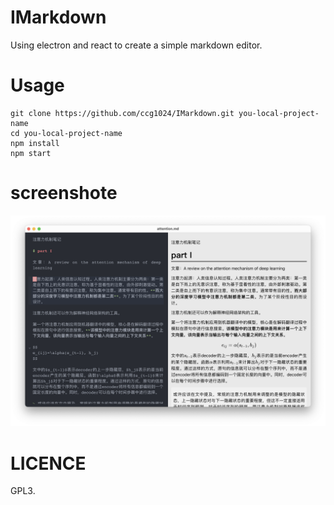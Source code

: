 # IMarkdown

Using electron and react to create a simple markdown editor.

# Usage

```shel
git clone https://github.com/ccg1024/IMarkdown.git you-local-project-name
cd you-local-project-name
npm install
npm start
```

# screenshote

![screenshote](./screenshot.png)

# LICENCE

GPL3.


